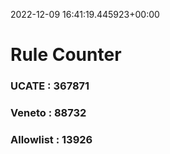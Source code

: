 2022-12-09 16:41:19.445923+00:00
# Rule Counter 
 ### UCATE : 367871

 ### Veneto : 88732

 ### Allowlist : 13926